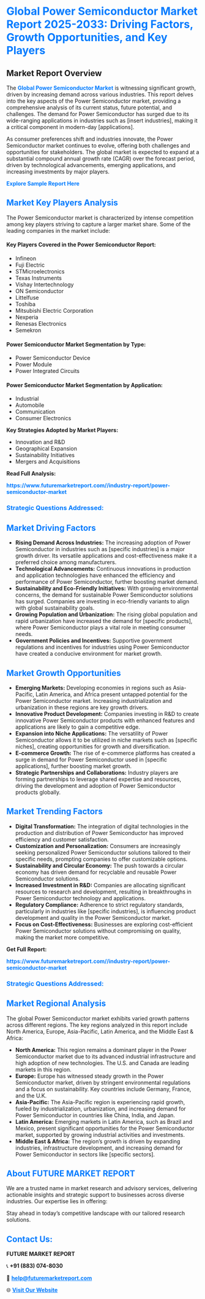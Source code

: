 <h1 style="color: #007BFF;">Global Power Semiconductor Market Report 2025-2033: Driving Factors, Growth Opportunities, and Key Players</h1>

<section id="overview">
<h2>Market Report Overview</h2>
<p>The <a href="https://www.futuremarketreport.com//industry-report/power-semiconductor-market" style="color: #007BFF; text-decoration: none;"><strong>Global Power Semiconductor Market</strong></a> is witnessing significant growth, driven by increasing demand across various industries. This report delves into the key aspects of the Power Semiconductor market, providing a comprehensive analysis of its current status, future potential, and challenges. The demand for Power Semiconductor has surged due to its wide-ranging applications in industries such as [insert industries], making it a critical component in modern-day [applications].</p>
<p>As consumer preferences shift and industries innovate, the Power Semiconductor market continues to evolve, offering both challenges and opportunities for stakeholders. The global market is expected to expand at a substantial compound annual growth rate (CAGR) over the forecast period, driven by technological advancements, emerging applications, and increasing investments by major players.</p>
</section>

<section id="overview">
<p><a href="https://www.futuremarketreport.com//request-sample/reportId=76869" style="color: #007BFF; text-decoration: none;"><strong>Explore Sample Report Here</strong></a></p>
</section>

<section id="key-players">
<h2 style="color: #007BFF;">Market Key Players Analysis</h2>
<p>The Power Semiconductor market is characterized by intense competition among key players striving to capture a larger market share. Some of the leading companies in the market include:</p>
<h4>Key Players Covered in the Power Semiconductor Report:</h4>
<ul><li>Infineon</li><li>Fuji Electric</li><li>STMicroelectronics</li><li>Texas Instruments</li><li>Vishay Intertechnology</li><li>ON Semiconductor</li><li>Littelfuse</li><li>Toshiba</li><li>Mitsubishi Electric Corporation</li><li>Nexperia</li><li>Renesas Electronics</li><li>Semekron</li></ul>
<h4>Power Semiconductor Market Segmentation by Type:</h4>
<ul><li>Power Semiconductor Device</li><li>Power Module</li><li>Power Integrated Circuits</li></ul>

<h4>Power Semiconductor Market Segmentation by Application:</h4>
<ul><li>Industrial</li><li>Automobile</li><li>Communication</li><li>Consumer Electronics</li></ul>
<p><strong>Key Strategies Adopted by Market Players:</strong></p>
<ul>
<li>Innovation and R&D</li>
<li>Geographical Expansion</li>
<li>Sustainability Initiatives</li>
<li>Mergers and Acquisitions</li>
</ul>
</section>

<section>
<p><strong>Read Full Analysis: </strong></p><a href="https://www.futuremarketreport.com//industry-report/power-semiconductor-market" style="color: #007BFF; text-decoration: none;"><strong>https://www.futuremarketreport.com//industry-report/power-semiconductor-market</strong></a>
<h3 style="color: #007BFF;">Strategic Questions Addressed:</h3>
</section>

<section id="driving-factors">
<h2 style="color: #007BFF;">Market Driving Factors</h2>
<ul>
<li><strong>Rising Demand Across Industries:</strong> The increasing adoption of Power Semiconductor in industries such as [specific industries] is a major growth driver. Its versatile applications and cost-effectiveness make it a preferred choice among manufacturers.</li>
<li><strong>Technological Advancements:</strong> Continuous innovations in production and application technologies have enhanced the efficiency and performance of Power Semiconductor, further boosting market demand.</li>
<li><strong>Sustainability and Eco-Friendly Initiatives:</strong> With growing environmental concerns, the demand for sustainable Power Semiconductor solutions has surged. Companies are investing in eco-friendly variants to align with global sustainability goals.</li>
<li><strong>Growing Population and Urbanization:</strong> The rising global population and rapid urbanization have increased the demand for [specific products], where Power Semiconductor plays a vital role in meeting consumer needs.</li>
<li><strong>Government Policies and Incentives:</strong> Supportive government regulations and incentives for industries using Power Semiconductor have created a conducive environment for market growth.</li>
</ul>
</section>

<section id="growth-opportunities">
<h2 style="color: #007BFF;">Market Growth Opportunities</h2>
<ul>
<li><strong>Emerging Markets:</strong> Developing economies in regions such as Asia-Pacific, Latin America, and Africa present untapped potential for the Power Semiconductor market. Increasing industrialization and urbanization in these regions are key growth drivers.</li>
<li><strong>Innovative Product Development:</strong> Companies investing in R&D to create innovative Power Semiconductor products with enhanced features and applications are likely to gain a competitive edge.</li>
<li><strong>Expansion into Niche Applications:</strong> The versatility of Power Semiconductor allows it to be utilized in niche markets such as [specific niches], creating opportunities for growth and diversification.</li>
<li><strong>E-commerce Growth:</strong> The rise of e-commerce platforms has created a surge in demand for Power Semiconductor used in [specific applications], further boosting market growth.</li>
<li><strong>Strategic Partnerships and Collaborations:</strong> Industry players are forming partnerships to leverage shared expertise and resources, driving the development and adoption of Power Semiconductor products globally.</li>
</ul>
</section>

<section id="trending-factors">
<h2 style="color: #007BFF;">Market Trending Factors</h2>
<ul>
<li><strong>Digital Transformation:</strong> The integration of digital technologies in the production and distribution of Power Semiconductor has improved efficiency and customer satisfaction.</li>
<li><strong>Customization and Personalization:</strong> Consumers are increasingly seeking personalized Power Semiconductor solutions tailored to their specific needs, prompting companies to offer customizable options.</li>
<li><strong>Sustainability and Circular Economy:</strong> The push towards a circular economy has driven demand for recyclable and reusable Power Semiconductor solutions.</li>
<li><strong>Increased Investment in R&D:</strong> Companies are allocating significant resources to research and development, resulting in breakthroughs in Power Semiconductor technology and applications.</li>
<li><strong>Regulatory Compliance:</strong> Adherence to strict regulatory standards, particularly in industries like [specific industries], is influencing product development and quality in the Power Semiconductor market.</li>
<li><strong>Focus on Cost-Effectiveness:</strong> Businesses are exploring cost-efficient Power Semiconductor solutions without compromising on quality, making the market more competitive.</li>
</ul>
</section>

<section>
<p><strong>Get Full Report: </strong></p><a href="https://www.futuremarketreport.com//industry-report/power-semiconductor-market" style="color: #007BFF; text-decoration: none;"><strong>https://www.futuremarketreport.com//industry-report/power-semiconductor-market</strong></a>
<h3 style="color: #007BFF;">Strategic Questions Addressed:</h3>
</section>


<section id="regional-analysis">
<h2 style="color: #007BFF;">Market Regional Analysis</h2>
<p>The global Power Semiconductor market exhibits varied growth patterns across different regions. The key regions analyzed in this report include North America, Europe, Asia-Pacific, Latin America, and the Middle East & Africa:</p>
<ul>
<li><strong>North America:</strong> This region remains a dominant player in the Power Semiconductor market due to its advanced industrial infrastructure and high adoption of new technologies. The U.S. and Canada are leading markets in this region.</li>
<li><strong>Europe:</strong> Europe has witnessed steady growth in the Power Semiconductor market, driven by stringent environmental regulations and a focus on sustainability. Key countries include Germany, France, and the U.K.</li>
<li><strong>Asia-Pacific:</strong> The Asia-Pacific region is experiencing rapid growth, fueled by industrialization, urbanization, and increasing demand for Power Semiconductor in countries like China, India, and Japan.</li>
<li><strong>Latin America:</strong> Emerging markets in Latin America, such as Brazil and Mexico, present significant opportunities for the Power Semiconductor market, supported by growing industrial activities and investments.</li>
<li><strong>Middle East & Africa:</strong> The region’s growth is driven by expanding industries, infrastructure development, and increasing demand for Power Semiconductor in sectors like [specific sectors].</li>
</ul>
</section>

<footer>
<h2 style="color: #007BFF;">About FUTURE MARKET REPORT</h2>
<p>We are a trusted name in market research and advisory services, delivering actionable insights and strategic support to businesses across diverse industries. Our expertise lies in offering:</p>

<p>Stay ahead in today’s competitive landscape with our tailored research solutions.</p>

<h2 style="color: #007BFF;">Contact Us:</h2>
<p><strong>FUTURE MARKET REPORT</strong></p>
<p>📞 <strong>+91 (883) 074-8030</strong></p>
<p>📧 <strong><a href="mailto:help@futuremarketreport.com" style="color: #007BFF;">help@futuremarketreport.com</a></strong></p>
<p>🌐 <strong><a href="https://www.futuremarketreport.com/" style="color: #007BFF;">Visit Our Website</a></strong></p>
</footer>